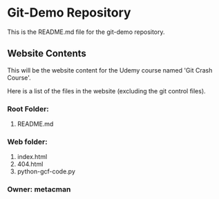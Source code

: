 # Git-Demo Repository

This is the README.md file for the git-demo repository.

## Website Contents

This will be the website content for the Udemy course named 'Git Crash Course'.
 
Here is a list of the files in the website (excluding the git control files).

### Root Folder:
1.  README.md

### Web folder:
1.  index.html
2.  404.html
3.  python-gcf-code.py

### Owner: metacman
